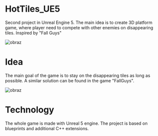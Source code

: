 # HotTiles_UE5
Second project in Unreal Engine 5. The main idea is to create 3D platform game, where player need to compete with other enemies on disappearing tiles. Inspired by "Fall Guys"

![obraz](https://user-images.githubusercontent.com/52082678/164259875-3e06ad71-167e-4d45-8f0b-673de3eaf561.png)


# Idea

The main goal of the game is to stay on the disappearing tiles as long as possible.
A similar solution can be found in the game "FallGuys".

![obraz](https://user-images.githubusercontent.com/52082678/163969676-b8415a53-58a8-4f38-80bb-ab63976dc1d9.png)

# Technology

The whole game is made with Unreal 5 engine. The project is based on blueprints and additional C++ extensions.
